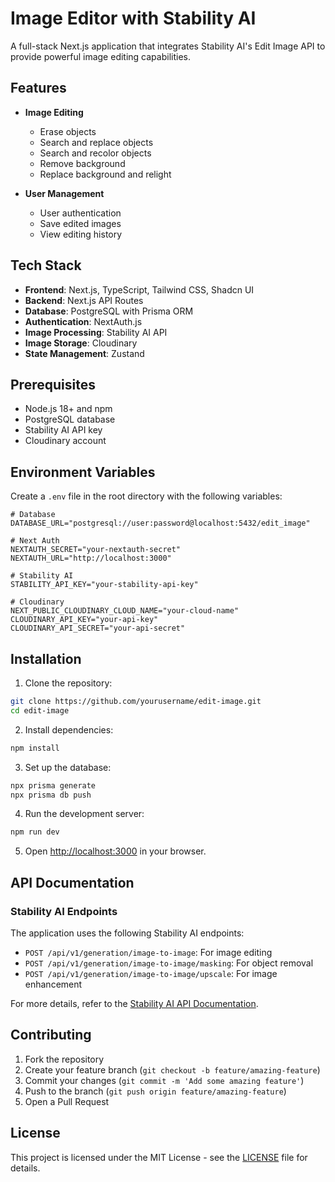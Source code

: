 # Image Editor with Stability AI

A full-stack Next.js application that integrates Stability AI's Edit Image API to provide powerful image editing capabilities.

## Features

- **Image Editing**
  - Erase objects
  - Search and replace objects
  - Search and recolor objects
  - Remove background
  - Replace background and relight

- **User Management**
  - User authentication
  - Save edited images
  - View editing history

## Tech Stack

- **Frontend**: Next.js, TypeScript, Tailwind CSS, Shadcn UI
- **Backend**: Next.js API Routes
- **Database**: PostgreSQL with Prisma ORM
- **Authentication**: NextAuth.js
- **Image Processing**: Stability AI API
- **Image Storage**: Cloudinary
- **State Management**: Zustand

## Prerequisites

- Node.js 18+ and npm
- PostgreSQL database
- Stability AI API key
- Cloudinary account

## Environment Variables

Create a `.env` file in the root directory with the following variables:

```env
# Database
DATABASE_URL="postgresql://user:password@localhost:5432/edit_image"

# Next Auth
NEXTAUTH_SECRET="your-nextauth-secret"
NEXTAUTH_URL="http://localhost:3000"

# Stability AI
STABILITY_API_KEY="your-stability-api-key"

# Cloudinary
NEXT_PUBLIC_CLOUDINARY_CLOUD_NAME="your-cloud-name"
CLOUDINARY_API_KEY="your-api-key"
CLOUDINARY_API_SECRET="your-api-secret"
```

## Installation

1. Clone the repository:
```bash
git clone https://github.com/yourusername/edit-image.git
cd edit-image
```

2. Install dependencies:
```bash
npm install
```

3. Set up the database:
```bash
npx prisma generate
npx prisma db push
```

4. Run the development server:
```bash
npm run dev
```

5. Open [http://localhost:3000](http://localhost:3000) in your browser.

## API Documentation

### Stability AI Endpoints

The application uses the following Stability AI endpoints:

- `POST /api/v1/generation/image-to-image`: For image editing
- `POST /api/v1/generation/image-to-image/masking`: For object removal
- `POST /api/v1/generation/image-to-image/upscale`: For image enhancement

For more details, refer to the [Stability AI API Documentation](https://platform.stability.ai/docs/api-reference#tag/Edit).

## Contributing

1. Fork the repository
2. Create your feature branch (`git checkout -b feature/amazing-feature`)
3. Commit your changes (`git commit -m 'Add some amazing feature'`)
4. Push to the branch (`git push origin feature/amazing-feature`)
5. Open a Pull Request

## License

This project is licensed under the MIT License - see the [LICENSE](LICENSE) file for details. 